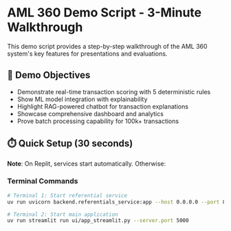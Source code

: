 # AML 360 Demo Script - 3-Minute Walkthrough

This demo script provides a step-by-step walkthrough of the AML 360 system's key features for presentations and evaluations.

## 🎯 Demo Objectives
- Demonstrate real-time transaction scoring with 5 deterministic rules
- Show ML model integration with explainability
- Highlight RAG-powered chatbot for transaction explanations
- Showcase comprehensive dashboard and analytics
- Prove batch processing capability for 100k+ transactions

## ⏱️ Quick Setup (30 seconds)

**Note**: On Replit, services start automatically. Otherwise:

### Terminal Commands
```bash
# Terminal 1: Start referential service
uv run uvicorn backend.referentials_service:app --host 0.0.0.0 --port 8001

# Terminal 2: Start main application  
uv run streamlit run ui/app_streamlit.py --server.port 5000
